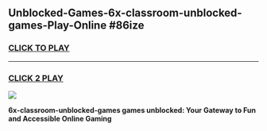 
## Unblocked-Games-6x-classroom-unblocked-games-Play-Online #86ize
<h3>
<a href="https://news.freeplayer.one?title=6x-classroom-unblocked-games&ref=3">CLICK TO PLAY</a></h3>
<hr>

<h3>
<a href="https://news.freeplayer.one?title=6x-classroom-unblocked-games&ref=3">CLICK 2 PLAY</a>
  
</h3>

<a href="https://news.freeplayer.one?title=6x-classroom-unblocked-games&ref=3"><img src="https://clearcache.store/games.png"></a>


**6x-classroom-unblocked-games games unblocked: Your Gateway to Fun and Accessible Online Gaming**
